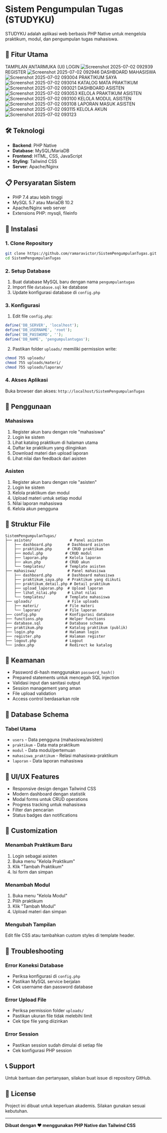 # Sistem Pengumpulan Tugas (STUDYKU)

STUDYKU adalah aplikasi web berbasis PHP Native untuk mengelola praktikum, modul, dan pengumpulan tugas mahasiswa.

## 🚀 Fitur Utama

TAMPILAN ANTARMUKA (UI)
LOGIN
  ![Screenshot 2025-07-02 092939](https://github.com/user-attachments/assets/098cbac2-702e-463a-b58e-53bfb7219e62)
REGISTER
  ![Screenshot 2025-07-02 092946](https://github.com/user-attachments/assets/ddc05561-430e-4d87-b469-8b459c987f5b)
DASHBOARD MAHASISWA
![Screenshot 2025-07-02 093004](https://github.com/user-attachments/assets/730d91f7-1baa-44ef-910c-c8d8bee5f14f)
PRAKTIKUM SAYA
![Screenshot 2025-07-02 093014](https://github.com/user-attachments/assets/dcc54379-3a29-42fd-9aa6-17386c23ebe7)
KATALOG MATA PRAKTIKUM
![Screenshot 2025-07-02 093021](https://github.com/user-attachments/assets/a47302e6-13fc-4e54-8fef-09b8a5d81cb3)
DASHBOARD ASISTEN
![Screenshot 2025-07-02 093053](https://github.com/user-attachments/assets/58fb7461-9db8-4862-bfec-9c2bf1498787)
KELOLA PRAKTIKUM ASISTEN
![Screenshot 2025-07-02 093100](https://github.com/user-attachments/assets/d8484693-390b-4e47-9732-65b7f5c8f05e)
KELOLA MODUL ASISTEN
![Screenshot 2025-07-02 093108](https://github.com/user-attachments/assets/9eb9fffc-455e-4b6b-b953-814f83935711)
LAPORAN MASUK ASISTEN
![Screenshot 2025-07-02 093115](https://github.com/user-attachments/assets/49e5fc6a-4691-4622-a1f4-5e2c95805576)
KELOLA AKUN 
![Screenshot 2025-07-02 093123](https://github.com/user-attachments/assets/ed52f296-e7c2-4b88-9c88-1a33bd6fddf6)




## 🛠️ Teknologi

- **Backend**: PHP Native
- **Database**: MySQL/MariaDB
- **Frontend**: HTML, CSS, JavaScript
- **Styling**: Tailwind CSS
- **Server**: Apache/Nginx

## 📋 Persyaratan Sistem

- PHP 7.4 atau lebih tinggi
- MySQL 5.7 atau MariaDB 10.2
- Apache/Nginx web server
- Extensions PHP: mysqli, fileinfo

## 🚀 Instalasi

### 1. Clone Repository
```bash
git clone https://github.com/ramaravictor/SistemPengumpulanTugas.git
cd SistemPengumpulanTugas
```

### 2. Setup Database
1. Buat database MySQL baru dengan nama `pengumpulantugas`
2. Import file `database.sql` ke database
3. Update konfigurasi database di `config.php`

### 3. Konfigurasi
1. Edit file `config.php`:
```php
define('DB_SERVER', 'localhost');
define('DB_USERNAME', 'root');
define('DB_PASSWORD', '');
define('DB_NAME', 'pengumpulantugas');
```

2. Pastikan folder `uploads/` memiliki permission write:
```bash
chmod 755 uploads/
chmod 755 uploads/materi/
chmod 755 uploads/laporan/
```

### 4. Akses Aplikasi
Buka browser dan akses: `http://localhost/SistemPengumpulanTugas`

## 👥 Penggunaan

### Mahasiswa
1. Register akun baru dengan role "mahasiswa"
2. Login ke sistem
3. Lihat katalog praktikum di halaman utama
4. Daftar ke praktikum yang diinginkan
5. Download materi dan upload laporan
6. Lihat nilai dan feedback dari asisten

### Asisten
1. Register akun baru dengan role "asisten"
2. Login ke sistem
3. Kelola praktikum dan modul
4. Upload materi untuk setiap modul
5. Nilai laporan mahasiswa
6. Kelola akun pengguna

## 📁 Struktur File

```
SistemPengumpulanTugas/
├── asisten/                 # Panel asisten
│   ├── dashboard.php       # Dashboard asisten
│   ├── praktikum.php       # CRUD praktikum
│   ├── modul.php          # CRUD modul
│   ├── laporan.php        # Kelola laporan
│   ├── akun.php           # CRUD akun
│   └── templates/         # Template asisten
├── mahasiswa/              # Panel mahasiswa
│   ├── dashboard.php       # Dashboard mahasiswa
│   ├── praktikum_saya.php  # Praktikum yang diikuti
│   ├── praktikum_detail.php # Detail praktikum
│   ├── upload_laporan.php  # Upload laporan
│   ├── lihat_nilai.php     # Lihat nilai
│   └── templates/         # Template mahasiswa
├── uploads/                # File uploads
│   ├── materi/            # File materi
│   └── laporan/           # File laporan
├── config.php             # Konfigurasi database
├── functions.php          # Helper functions
├── database.sql           # Database schema
├── praktikum.php          # Katalog praktikum (publik)
├── login.php              # Halaman login
├── register.php           # Halaman register
├── logout.php             # Logout
└── index.php              # Redirect ke katalog
```

## 🔐 Keamanan

- Password di-hash menggunakan `password_hash()`
- Prepared statements untuk mencegah SQL injection
- Validasi input dan sanitasi output
- Session management yang aman
- File upload validation
- Access control berdasarkan role

## 📝 Database Schema

### Tabel Utama
- `users` - Data pengguna (mahasiswa/asisten)
- `praktikum` - Data mata praktikum
- `modul` - Data modul/pertemuan
- `mahasiswa_praktikum` - Relasi mahasiswa-praktikum
- `laporan` - Data laporan mahasiswa

## 🎨 UI/UX Features

- Responsive design dengan Tailwind CSS
- Modern dashboard dengan statistik
- Modal forms untuk CRUD operations
- Progress tracking untuk mahasiswa
- Filter dan pencarian
- Status badges dan notifications

## 🔧 Customization

### Menambah Praktikum Baru
1. Login sebagai asisten
2. Buka menu "Kelola Praktikum"
3. Klik "Tambah Praktikum"
4. Isi form dan simpan

### Menambah Modul
1. Buka menu "Kelola Modul"
2. Pilih praktikum
3. Klik "Tambah Modul"
4. Upload materi dan simpan

### Mengubah Tampilan
Edit file CSS atau tambahkan custom styles di template header.

## 🐛 Troubleshooting

### Error Koneksi Database
- Periksa konfigurasi di `config.php`
- Pastikan MySQL service berjalan
- Cek username dan password database

### Error Upload File
- Periksa permission folder `uploads/`
- Pastikan ukuran file tidak melebihi limit
- Cek tipe file yang diizinkan

### Error Session
- Pastikan session sudah dimulai di setiap file
- Cek konfigurasi PHP session

## 📞 Support

Untuk bantuan dan pertanyaan, silakan buat issue di repository GitHub.

## 📄 License

Project ini dibuat untuk keperluan akademis. Silakan gunakan sesuai kebutuhan.

---

**Dibuat dengan ❤️ menggunakan PHP Native dan Tailwind CSS** 
